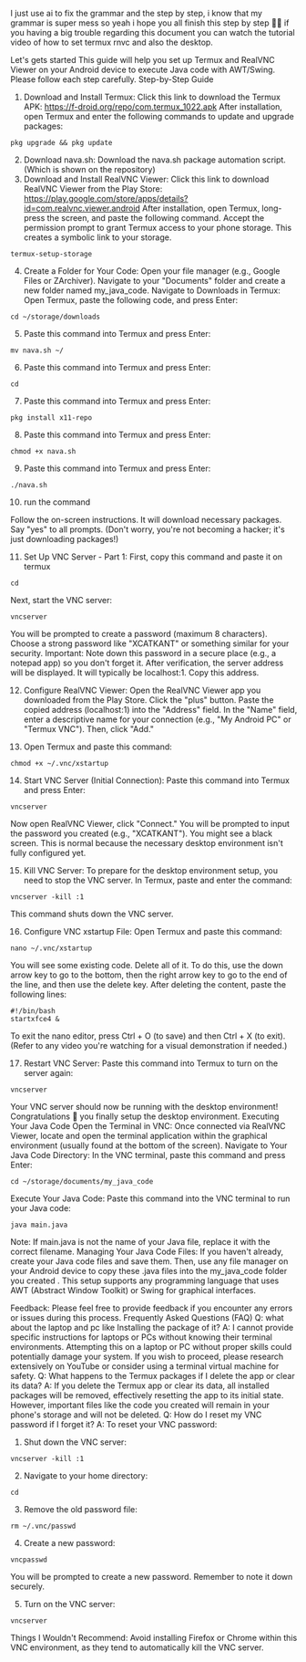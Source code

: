 I just use ai to fix the grammar and the step by step, i know that my grammar is super mess so yeah i hope you all finish this step by step 🙏🏻 if you having a big trouble regarding this document you can watch the tutorial video of how to set termux rnvc and also the desktop.

Let's gets started
This guide will help you set up Termux and RealVNC Viewer on your Android device to execute Java code with AWT/Swing. Please follow each step carefully.
Step-by-Step Guide
  1. Download and Install Termux:
   Click this link to download the Termux APK: https://f-droid.org/repo/com.termux_1022.apk
   After installation, open Termux and enter the following commands to update and upgrade packages:
```
pkg upgrade && pkg update
```

  2. Download nava.sh:
   Download the nava.sh package automation script. (Which is shown on the repository)
  3. Download and Install RealVNC Viewer:
   Click this link to download RealVNC Viewer from the Play Store: https://play.google.com/store/apps/details?id=com.realvnc.viewer.android
   After installation, open Termux, long-press the screen, and paste the following command. Accept the permission prompt to grant Termux access to your phone storage. This creates a symbolic link to your storage.
```
termux-setup-storage
```
  4. Create a Folder for Your Code:
   Open your file manager (e.g., Google Files or ZArchiver).
   Navigate to your "Documents" folder and create a new folder named my_java_code.
  Navigate to Downloads in Termux:
   Open Termux, paste the following code, and press Enter:
```
cd ~/storage/downloads
```
  5. Paste this command into Termux and press Enter:
```
mv nava.sh ~/
```

  6. Paste this command into Termux and press Enter:
```
cd
```

  7. Paste this command into Termux and press Enter:
```
pkg install x11-repo
```

  8. Paste this command into Termux and press Enter:
```
chmod +x nava.sh
```

  9. Paste this command into Termux and press Enter:
```
./nava.sh
```
  10. run the command

   Follow the on-screen instructions. It will download necessary packages. Say "yes" to all prompts. (Don't worry, you're not becoming a hacker; it's just downloading packages!)
   
   11. Set Up VNC Server - Part 1:
   First, copy this command and paste it on termux
```
cd
```
   Next, start the VNC server:
```
vncserver
```

   You will be prompted to create a password (maximum 8 characters). Choose a strong password like "XCATKANT" or something similar for your security. Important: Note down this password in a secure place (e.g., a notepad app) so you don't forget it.
   After verification, the server address will be displayed. It will typically be localhost:1. Copy this address.
   
   12. Configure RealVNC Viewer:
   Open the RealVNC Viewer app you downloaded from the Play Store.
   Click the "plus" button.
   Paste the copied address (localhost:1) into the "Address" field.
   In the "Name" field, enter a descriptive name for your connection (e.g., "My Android PC" or "Termux VNC").
   Then, click "Add."

  13. Open Termux and paste this command:
```
chmod +x ~/.vnc/xstartup
```
  14. Start VNC Server (Initial Connection):
   Paste this command into Termux and press Enter:
```
vncserver
```
   Now open RealVNC Viewer, click "Connect." You will be prompted to input the password you created (e.g., "XCATKANT").
You might see a black screen. This is normal because the necessary desktop environment isn't fully configured yet.

15. Kill VNC Server:
   To prepare for the desktop environment setup, you need to stop the VNC server. In Termux, paste and enter the command:
```
vncserver -kill :1
```
   This command shuts down the VNC server.
   
   16. Configure VNC xstartup File:
   Open Termux and paste this command:
```
nano ~/.vnc/xstartup
```
   You will see some existing code. Delete all of it. To do this, use the down arrow key to go to the bottom, then the right arrow key to go to the end of the line, and then use the delete key.
   After deleting the content, paste the following lines:
```
#!/bin/bash
startxfce4 &
```
   To exit the nano editor, press Ctrl + O (to save) and then Ctrl + X (to exit). (Refer to any video you're watching for a visual demonstration if needed.)
  
  17. Restart VNC Server:
   Paste this command into Termux to turn on the server again:
   
```
vncserver
```
   Your VNC server should now be running with the desktop environment! Congratulations 🎉 you finally setup the desktop environment.
Executing Your Java Code
  Open the Terminal in VNC:
   Once connected via RealVNC Viewer, locate and open the terminal application within the graphical environment (usually found at the bottom of the screen).
  Navigate to Your Java Code Directory:
   In the VNC terminal, paste this command and press Enter:
```
cd ~/storage/documents/my_java_code
```
  Execute Your Java Code:
   Paste this command into the VNC terminal to run your Java code:
```
java main.java
```
   Note: If main.java is not the name of your Java file, replace it with the correct filename.
Managing Your Java Code Files:
If you haven't already, create your Java code files and save them. Then, use any file manager on your Android device to copy these .java files into the my_java_code folder you created .
This setup supports any programming language that uses AWT (Abstract Window Toolkit) or Swing for graphical interfaces.

Feedback:
Please feel free to provide feedback if you encounter any errors or issues during this process.
Frequently Asked Questions (FAQ)
Q: what about the laptop and pc like Installing the package of it?
A: I cannot provide specific instructions for laptops or PCs without knowing their terminal environments. Attempting this on a laptop or PC without proper skills could potentially damage your system. If you wish to proceed, please research extensively on YouTube or consider using a terminal virtual machine for safety.
Q: What happens to the Termux packages if I delete the app or clear its data?
A: If you delete the Termux app or clear its data, all installed packages will be removed, effectively resetting the app to its initial state. However, important files like the code you created will remain in your phone's storage and will not be deleted.
Q: How do I reset my VNC password if I forget it?
A: To reset your VNC password:
1.  Shut down the VNC server:
```
vncserver -kill :1
```
2.  Navigate to your home directory:
```
cd
``` 
3.  Remove the old password file:
```
rm ~/.vnc/passwd
```
4.  Create a new password:
```
vncpasswd
```
You will be prompted to create a new password. Remember to note it down securely.
 
5.  Turn on the VNC server:
```
vncserver
``` 
Things I Wouldn't Recommend:
  Avoid installing Firefox or Chrome within this VNC environment, as they tend to automatically kill the VNC server.
 
